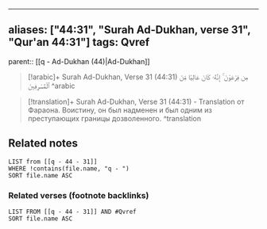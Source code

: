 
---
aliases: ["44:31", "Surah Ad-Dukhan, verse 31", "Qur'an 44:31"]
tags: Qvref
---

parent:: [[q - Ad-Dukhan (44)|Ad-Dukhan]]

> [!arabic]+ Surah Ad-Dukhan, Verse 31 (44:31)
> <span class="quran-arabic">مِن فِرْعَوْنَ ۚ إِنَّهُۥ كَانَ عَالِيًا مِّنَ ٱلْمُسْرِفِينَ</span>
^arabic

> [!translation]+ Surah Ad-Dukhan, Verse 31 (44:31) - Translation
> от Фараона. Воистину, он был надменен и был одним из преступающих границы дозволенного.
^translation



## Related notes
```dataview
LIST from [[q - 44 - 31]]
WHERE !contains(file.name, "q - ")
SORT file.name ASC
```

### Related verses (footnote backlinks)
```dataview
LIST FROM [[q - 44 - 31]] AND #Qvref
SORT file.name ASC
```

